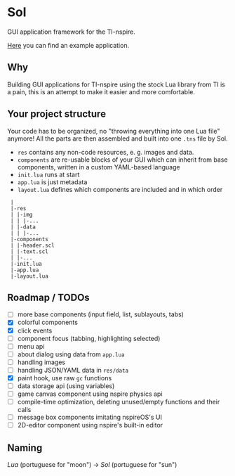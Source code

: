
# Sol

GUI application framework for the TI-nspire.

[Here](https://github.com/alexcoder04/sol-helloworld) you can find an example application.

## Why

Building GUI applications for TI-nspire using the stock Lua library from TI
is a pain, this is an attempt to make it easier and more comfortable.

## Your project structure

Your code has to be organized, no "throwing everything into one Lua file" anymore!
All the parts are then assembled and built into one `.tns` file by Sol.

 - `res` contains any non-code resources, e. g. images and data.
 - `components` are re-usable blocks of your GUI which can inherit from base components, written in a custom YAML-based language
 - `init.lua` runs at start
 - `app.lua` is just metadata
 - `layout.lua` defines which components are included and in which order

```text
 |
 |-res
 | |-img
 | | |-...
 | |-data
 | | |-...
 |-components
 | |-header.scl
 | |-text.scl
 | |-...
 |-init.lua
 |-app.lua
 |-layout.lua
```

## Roadmap / TODOs

 - [ ] more base components (input field, list, sublayouts, tabs)
 - [x] colorful components
 - [x] click events
 - [ ] component focus (tabbing, highlighting selected)
 - [ ] menu api
 - [ ] about dialog using data from `app.lua`
 - [ ] handling images
 - [ ] handling JSON/YAML data in `res/data`
 - [x] paint hook, use raw `gc` functions
 - [ ] data storage api (using variables)
 - [ ] game canvas component using nspire physics api
 - [ ] compile-time optimization, deleting unused/empty functions and their calls
 - [ ] message box components imitating nspireOS's UI
 - [ ] 2D-editor component using nspire's built-in editor

## Naming

*Lua* (portuguese for "moon") -> *Sol* (portuguese for "sun")
